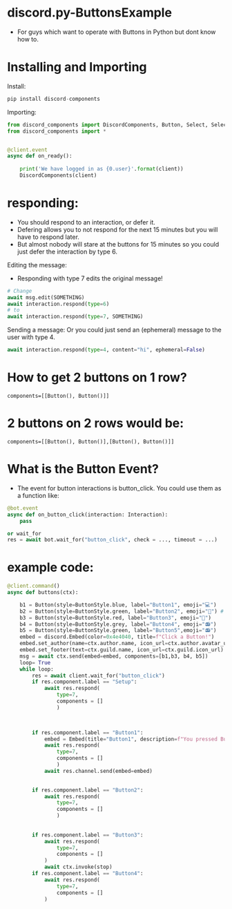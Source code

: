 # discord.py-ButtonsExample
- For guys which want to operate with Buttons in Python but dont know how to.

# Installing and Importing
Install:
```py
pip install discord-components
```

Importing:
```py
from discord_components import DiscordComponents, Button, Select, SelectOption, Component
from discord_components import *


@client.event
async def on_ready():
    
    print('We have logged in as {0.user}'.format(client))
    DiscordComponents(client)

```

# responding:
- You should respond to an interaction, or defer it.
- Defering allows you to not respond for the next 15 minutes but you will have to respond later.
- But almost nobody will stare at the buttons for 15 minutes so you could just defer the interaction by type 6.

Editing the message:
- Responding with type 7 edits the original message!
 ```py
 # Change
await msg.edit(SOMETHING)
await interaction.respond(type=6)
# to
await interaction.respond(type=7, SOMETHING)
```


Sending a message:
Or you could just send an (ephemeral) message to the user with type 4.
```py
await interaction.respond(type=4, content="hi", ephemeral=False)
```

# How to get 2 buttons on 1 row?

`components=[[Button(), Button()]]`

# 2 buttons on 2 rows would be:

`components=[[Button(), Button()],[Button(), Button()]]`



# What is the Button Event?
- The event for button interactions is button_click. You could use them as a function like:

```py
@bot.event
async def on_button_click(interaction: Interaction):
    pass

or wait_for
res = await bot.wait_for("button_click", check = ..., timeout = ...)
```


# example code:

```py
@client.command()
async def buttons(ctx):

    b1 = Button(style=ButtonStyle.blue, label="Button1", emoji="💻")
    b2 = Button(style=ButtonStyle.green, label="Button2", emoji="💽") # not in use pls ignore
    b3 = Button(style=ButtonStyle.red, label="Button3", emoji="🔌")
    b4 = Button(style=ButtonStyle.grey, label="Button4", emoji="📻")
    b5 = Button(style=ButtonStyle.green, label="Button5",emoji="📻")
    embed = discord.Embed(color=0x4e4040, title=f"Click a Button!")
    embed.set_author(name=ctx.author.name, icon_url=ctx.author.avatar_url)
    embed.set_footer(text=ctx.guild.name, icon_url=ctx.guild.icon_url)
    msg = await ctx.send(embed=embed, components=[b1,b3, b4, b5])
    loop= True
    while loop:
        res = await client.wait_for("button_click")
        if res.component.label == "Setup":
            await res.respond(
                type=7,
                components = []
                )
            


        if res.component.label == "Button1":
            embed = Embed(title="Button1", description=f"You pressed Button1")
            await res.respond(
                type=7,
                components = []
                )
            await res.channel.send(embed=embed)

            
        if res.component.label == "Button2":
            await res.respond(
                type=7,
                components = []
                )
            
            
        if res.component.label == "Button3":
            await res.respond(
                type=7,
                components = []
            )
            await ctx.invoke(stop)
        if res.component.label == "Button4":
            await res.respond(
                type=7,
                components = []
            )
```



